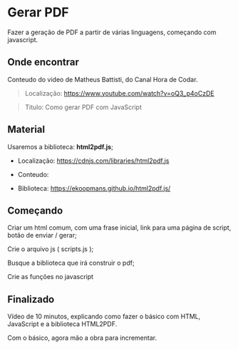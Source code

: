 # Gerar PDF

Fazer a geração de PDF a partir de várias linguagens, começando com javascript. 

## Onde encontrar

Conteudo do video de Matheus Battisti, do Canal Hora de Codar.

> Localização: https://www.youtube.com/watch?v=oQ3_p4oCzDE

> Titulo: 
Como gerar PDF com JavaScript

## Material

Usaremos a biblioteca:  **html2pdf.js**;
  * Localização: https://cdnjs.com/libraries/html2pdf.js
  
  * Conteudo: 
  <script src="https://cdnjs.cloudflare.com/ajax/libs/html2pdf.js/0.10.1/html2pdf.bundle.min.js" integrity="sha512-GsLlZN/3F2ErC5ifS5QtgpiJtWd43JWSuIgh7mbzZ8zBps+dvLusV+eNQATqgA/HdeKFVgA5v3S/cIrLF7QnIg==" crossorigin="anonymous" referrerpolicy="no-referrer"></script>
  
  * Biblioteca:
  https://ekoopmans.github.io/html2pdf.js/
  
  
 
 

## Começando

Criar um html comum, com  uma frase inicial, link para uma página de script, botão de enviar / gerar; 

Crie o arquivo js ( scripts.js );

Busque a biblioteca que irá construir o pdf;

Crie as funções no javascript

## Finalizado

Vídeo de 10 minutos, explicando como fazer o básico com HTML, JavaScript e a biblioteca HTML2PDF. 

Com o básico, agora mão a obra para incrementar.





